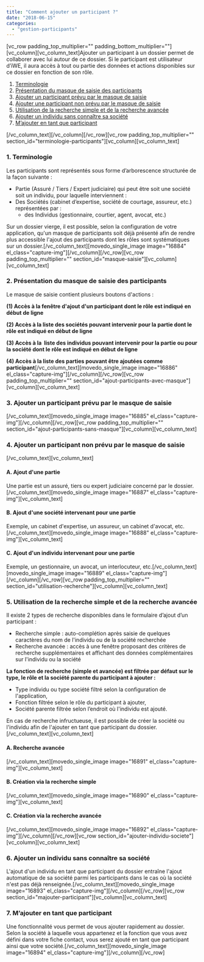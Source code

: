 ```yaml
---
title: "Comment ajouter un participant ?"
date: "2018-06-15"
categories: 
  - "gestion-participants"
---
```


\[vc\_row padding\_top\_multiplier="" padding\_bottom\_multiplier=""\]\[vc\_column\]\[vc\_column\_text\]Ajouter un participant à un dossier permet de collaborer avec lui autour de ce dossier. Si le participant est utilisateur d’iWE, il aura accès à tout ou partie des données et actions disponibles sur ce dossier en fonction de son rôle.

1. [Terminologie](#terminologie-participants)
2. [Présentation du masque de saisie des participants](#masque-saisie)
3. [Ajouter un participant prévu par le masque de saisie](#ajout-participants-avec-masque)
4. [Ajouter une participant non prévu par le masque de saisie](#ajout-participants-sans-masque)
5. [Utilisation de la recherche simple et de la recherche avancée](#utilisation-recherche)
6. [Ajouter un individu sans connaître sa société](#ajouter-individu-societe)
7. [M’ajouter en tant que participant](#majouter-participant)

\[/vc\_column\_text\]\[/vc\_column\]\[/vc\_row\]\[vc\_row padding\_top\_multiplier="" section\_id="terminologie-participants"\]\[vc\_column\]\[vc\_column\_text\]

### 1\. Terminologie

Les participants sont représentés sous forme d’arborescence structurée de la façon suivante :

- Partie (Assuré / Tiers / Expert judiciaire) qui peut être soit une société soit un individu, pour laquelle interviennent :
- Des Sociétés (cabinet d’expertise, société de courtage, assureur, etc.) représentées par :
    - des Individus (gestionnaire, courtier, agent, avocat, etc.)

Sur un dossier vierge, il est possible, selon la configuration de votre application, qu'un masque de participants soit déjà présenté afin de rendre plus accessible l'ajout des participants dont les rôles sont systématiques sur un dossier.\[/vc\_column\_text\]\[movedo\_single\_image image="16884" el\_class="capture-img"\]\[/vc\_column\]\[/vc\_row\]\[vc\_row padding\_top\_multiplier="" section\_id="masque-saisie"\]\[vc\_column\]\[vc\_column\_text\]

### 2\. Présentation du masque de saisie des participants

Le masque de saisie contient plusieurs boutons d'actions :

**(1) Accès à la fenêtre d'ajout d'un participant dont le rôle est indiqué en début de ligne**

**(2) Accès à la liste des sociétés pouvant intervenir pour la partie dont le rôle est indiqué en début de ligne**

**(3) Accès à la  liste des individus pouvant intervenir pour la partie ou pour la société dont le rôle est indiqué en début de ligne**

**(4) Accès à la liste des parties pouvant être ajoutées comme participant**\[/vc\_column\_text\]\[movedo\_single\_image image="16886" el\_class="capture-img"\]\[/vc\_column\]\[/vc\_row\]\[vc\_row padding\_top\_multiplier="" section\_id="ajout-participants-avec-masque"\]\[vc\_column\]\[vc\_column\_text\]

### 3\. Ajouter un participant prévu par le masque de saisie

\[/vc\_column\_text\]\[movedo\_single\_image image="16885" el\_class="capture-img"\]\[/vc\_column\]\[/vc\_row\]\[vc\_row padding\_top\_multiplier="" section\_id="ajout-participants-sans-masque"\]\[vc\_column\]\[vc\_column\_text\]

### 4\. Ajouter un participant non prévu par le masque de saisie

\[/vc\_column\_text\]\[vc\_column\_text\]

#### A. Ajout d'une partie

Une partie est un assuré, tiers ou expert judiciaire concerné par le dossier.\[/vc\_column\_text\]\[movedo\_single\_image image="16887" el\_class="capture-img"\]\[vc\_column\_text\]

#### B. Ajout d'une société intervenant pour une partie

Exemple, un cabinet d'expertise, un assureur, un cabinet d'avocat, etc.\[/vc\_column\_text\]\[movedo\_single\_image image="16888" el\_class="capture-img"\]\[vc\_column\_text\]

#### C. Ajout d'un individu intervenant pour une partie

Exemple, un gestionnaire, un avocat, un interlocuteur, etc.\[/vc\_column\_text\]\[movedo\_single\_image image="16889" el\_class="capture-img"\]\[/vc\_column\]\[/vc\_row\]\[vc\_row padding\_top\_multiplier="" section\_id="utilisation-recherche"\]\[vc\_column\]\[vc\_column\_text\]

### 5\. Utilisation de la recherche simple et de la recherche avancée

Il existe 2 types de recherche disponibles dans le formulaire d’ajout d’un participant :

- Recherche simple : auto-complétion après saisie de quelques caractères du nom de l'individu ou de la société recherchée
- Recherche avancée : accès à une fenêtre proposant des critères de recherche supplémentaires et affichant des données complémentaires sur l'individu ou la société

**La fonction de recherche (simple et avancée) est filtrée par défaut sur le type, le rôle et la société parente du participant à ajouter :**

- Type individu ou type société filtré selon la configuration de l'application,
- Fonction filtrée selon le rôle du participant à ajouter,
- Société parente filtrée selon l’endroit où l'individu est ajouté.

En cas de recherche infructueuse, il est possible de créer la société ou l'individu afin de l'ajouter en tant que participant du dossier.\[/vc\_column\_text\]\[vc\_column\_text\]

#### A. Recherche avancée

\[/vc\_column\_text\]\[movedo\_single\_image image="16891" el\_class="capture-img"\]\[vc\_column\_text\]

#### B. Création via la recherche simple

\[/vc\_column\_text\]\[movedo\_single\_image image="16890" el\_class="capture-img"\]\[vc\_column\_text\]

#### C. Création via la recherche avancée

\[/vc\_column\_text\]\[movedo\_single\_image image="16892" el\_class="capture-img"\]\[/vc\_column\]\[/vc\_row\]\[vc\_row section\_id="ajouter-individu-societe"\]\[vc\_column\]\[vc\_column\_text\]

### 6\. Ajouter un individu sans connaître sa société

L'ajout d'un individu en tant que participant du dossier entraîne l'ajout automatique de sa société parmi les participants dans le cas où la société n'est pas déjà renseignée.\[/vc\_column\_text\]\[movedo\_single\_image image="16893" el\_class="capture-img"\]\[/vc\_column\]\[/vc\_row\]\[vc\_row section\_id="majouter-participant"\]\[vc\_column\]\[vc\_column\_text\]

### 7\. M’ajouter en tant que participant

Une fonctionnalité vous permet de vous ajouter rapidement au dossier. Selon la société à laquelle vous appartenez et la fonction que vous avez défini dans votre fiche contact, vous serez ajouté en tant que participant ainsi que votre société.\[/vc\_column\_text\]\[movedo\_single\_image image="16894" el\_class="capture-img"\]\[/vc\_column\]\[/vc\_row\]
